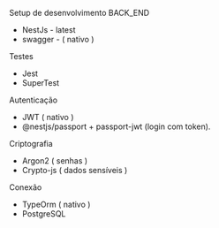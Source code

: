 Setup de desenvolvimento BACK_END
- NestJs   - latest
- swagger  - ( nativo )

Testes
- Jest 
- SuperTest

Autenticação
- JWT ( nativo )
- @nestjs/passport + passport-jwt (login com token).

Criptografia
- Argon2 ( senhas ) 
- Crypto-js ( dados sensíveis )

Conexão
- TypeOrm ( nativo )
- PostgreSQL